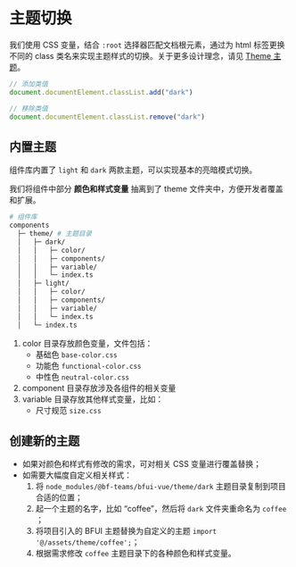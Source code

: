 # 主题切换

我们使用 CSS 变量，结合 `:root` 选择器匹配文档根元素，通过为 html 标签更换不同的 class 类名来实现主题样式的切换。关于更多设计理念，请见 [Theme 主题](../contribution/design/theme/)。

```js
// 添加类值
document.documentElement.classList.add("dark")

// 移除类值
document.documentElement.classList.remove("dark")
```

## 内置主题

组件库内置了 `light` 和 `dark` 两款主题，可以实现基本的亮暗模式切换。

我们将组件中部分 **颜色和样式变量** 抽离到了 theme 文件夹中，方便开发者覆盖和扩展。


```sh
# 组件库
components
  ├─ theme/ # 主题目录
  │   ├─ dark/
  │   │   ├─ color/
  │   │   ├─ components/
  │   │   ├─ variable/
  │   │   └─ index.ts
  │   ├─ light/
  │   │   ├─ color/
  │   │   ├─ components/
  │   │   ├─ variable/
  │   │   └─ index.ts
  │   └─ index.ts
```

1. color 目录存放颜色变量，文件包括：
    - 基础色 `base-color.css`
    - 功能色 `functional-color.css`
    - 中性色 `neutral-color.css`
2. component 目录存放涉及各组件的相关变量
3. variable 目录存放其他样式变量，比如：
    - 尺寸规范 `size.css`

## 创建新的主题

- 如果对颜色和样式有修改的需求，可对相关 CSS 变量进行覆盖替换；
- 如需要大幅度自定义相关样式：
  1. 将 `node_modules/@bf-teams/bfui-vue/theme/dark` 主题目录复制到项目合适的位置；
  2. 起一个主题的名字，比如 “coffee”，然后将 `dark` 文件夹重命名为 `coffee` ；
  3. 将项目引入的 BFUI 主题替换为自定义的主题 `import '@/assets/theme/coffee';`；
  4. 根据需求修改 `coffee` 主题目录下的各种颜色和样式变量。

